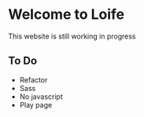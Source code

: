 # Welcome to Loife

This website is still working in progress


## To Do

- Refactor
- Sass
- No javascript
- Play page

